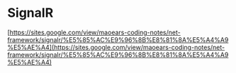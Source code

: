 # SignalR

[https://sites.google.com/view/maoears-coding-notes/net-framework/signalr/%E5%85%AC%E9%96%8B%E8%81%8A%E5%A4%A9%E5%AE%A4](https://sites.google.com/view/maoears-coding-notes/net-framework/signalr/%E5%85%AC%E9%96%8B%E8%81%8A%E5%A4%A9%E5%AE%A4)
